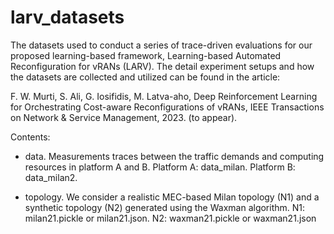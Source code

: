 # larv_datasets

The datasets used to conduct a series of trace-driven evaluations for our proposed learning-based framework, Learning-based Automated Reconfiguration for vRANs (LARV). The detail experiment setups and how the datasets are collected and utilized can be found in the article:

F. W. Murti, S. Ali, G. Iosifidis, M. Latva-aho, Deep Reinforcement Learning for Orchestrating Cost-aware Reconfigurations of vRANs, IEEE Transactions on Network & Service Management, 2023. (to appear).
 
Contents:

- data.  Measurements traces between the traffic demands and computing resources in platform A and B. Platform A: data_milan. Platform B: data_milan2.

- topology. We consider a realistic MEC-based Milan topology (N1) and a synthetic topology (N2) generated using the Waxman algorithm. N1: milan21.pickle or milan21.json. N2: waxman21.pickle or waxman21.json
